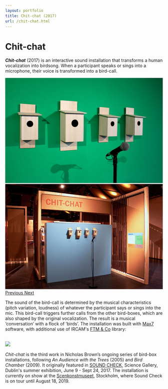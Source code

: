 ```yaml
---
layout: portfolio
title: Chit-chat (2017)
url: /chit-chat.html
---
```

# Chit-chat

_**Chit-chat**_ (2017) is an interactive sound installation that transforms a human vocalization into birdsong. When a participant speaks or sings into a microphone, their voice is transformed into a bird-call.

<div id="carouselExampleFade" class="carousel slide carousel-fade" data-ride="carousel">
  <div class="carousel-inner">
    <div class="carousel-item active">
      <img src="/images/chit-chat/chit-chat1.jpg" class="d-block w-80" alt="...">
    </div>
    <div class="carousel-item">
      <img src="/images/chit-chat/chit-chat2.jpg" class="d-block w-80" alt="...">
    </div>
  </div>
  <a class="carousel-control-prev" href="#carouselExampleFade" role="button" data-slide="prev">
    <span class="carousel-control-prev-icon" aria-hidden="true"></span>
    <span class="sr-only">Previous</span>
  </a>
  <a class="carousel-control-next" href="#carouselExampleFade" role="button" data-slide="next">
    <span class="carousel-control-next-icon" aria-hidden="true"></span>
    <span class="sr-only">Next</span>
  </a>
</div>

The sound of the bird-call is determined by the musical characteristics (pitch variation, loudness) of whatever the participant says or sings into the mic. This bird-call triggers further calls from the other bird-boxes, which are also shaped by the original vocalization. The result is a musical ‘conversation’ with a flock of ‘birds’. The installation was built with [Max7](http://www.cycling74.com) software, with additional use of IRCAM's [FTM & Co](http://ftm.ircam.fr/index.php/Main_Page) library:  

<br>![](/images/chit-chat/chit-chat-max.png)

*Chit-chat* is the third work in Nicholas Brown’s ongoing series of bird-box installations, following *An Audience with the Trees* (2005) and *Bird Chamber* (2009). It originally featured in [SOUND CHECK](https://dublin.sciencegallery.com/soundcheck/), Science Gallery, Dublin's summer exhibition, June 9 - Sept 24, 2017. The installation is currently on show at the [Scenkonstmuseet](https://scenkonstmuseet.se/artikel/snart-slar-sound-check-upp-portarna/), Stockholm, where Sound Check is on tour until August 18, 2019.



